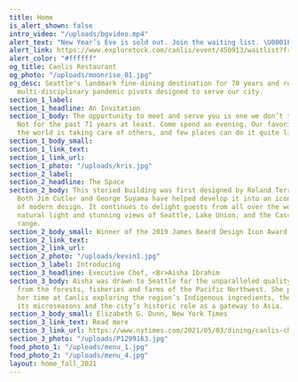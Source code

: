 ```yaml
---
title: Home
is_alert_shown: false
intro_video: "/uploads/bgvideo.mp4"
alert_text: "New Year’s Eve is sold out. Join the waiting list. \U0001F3F4‍☠️"
alert_link: https://www.exploretock.com/canlis/event/450913/waitlist?fromPage=event_detail&size=1
alert_color: "#ffffff"
og_title: Canlis Restaurant
og_photo: "/uploads/moonrise_01.jpg"
og_desc: Seattle's landmark fine-dining destination for 70 years and recent home to
  multi-disciplinary pandemic pivots designed to serve our city.
section_1_label: 
section_1_headline: An Invitation
section_1_body: The opportunity to meet and serve you is one we don’t take lightly.
  Not for the past 71 years at least. Come spend an evening. Our favorite thing in
  the world is taking care of others, and few places can do it quite like we can.
section_1_body_small: 
section_1_link_text: 
section_1_link_url: 
section_1_photo: "/uploads/kris.jpg"
section_2_label: 
section_2_headline: The Space
section_2_body: This storied building was first designed by Roland Terry in 1950.
  Both Jim Cutler and George Suyama have helped develop it into an iconic expression
  of modern design. It continues to delight guests from all over the world with its
  natural light and stunning views of Seattle, Lake Union, and the Cascade mountain
  range.
section_2_body_small: Winner of the 2019 James Beard Design Icon Award
section_2_link_text: 
section_2_link_url: 
section_2_photo: "/uploads/kevin1.jpg"
section_3_label: Introducing
section_3_headline: Executive Chef, <Br>Aisha Ibrahim
section_3_body: Aisha was drawn to Seattle for the unparalleled quality of ingredients
  from the forests, fisheries and farms of the Pacific Northwest. She plans to spend
  her time at Canlis exploring the region’s Indigenous ingredients, the nuances of
  its microseasons and the city’s historic role as a gateway to Asia.
section_3_body_small: Elizabeth G. Dunn, New York Times
section_3_link_text: Read more
section_3_link_url: https://www.nytimes.com/2021/05/03/dining/canlis-chef-aisha-ibrahim.html
section_3_photo: "/uploads/P1299163.jpg"
food_photo_1: "/uploads/menu_1.jpg"
food_photo_2: "/uploads/menu_4.jpg"
layout: home_fall_2021
---
```


